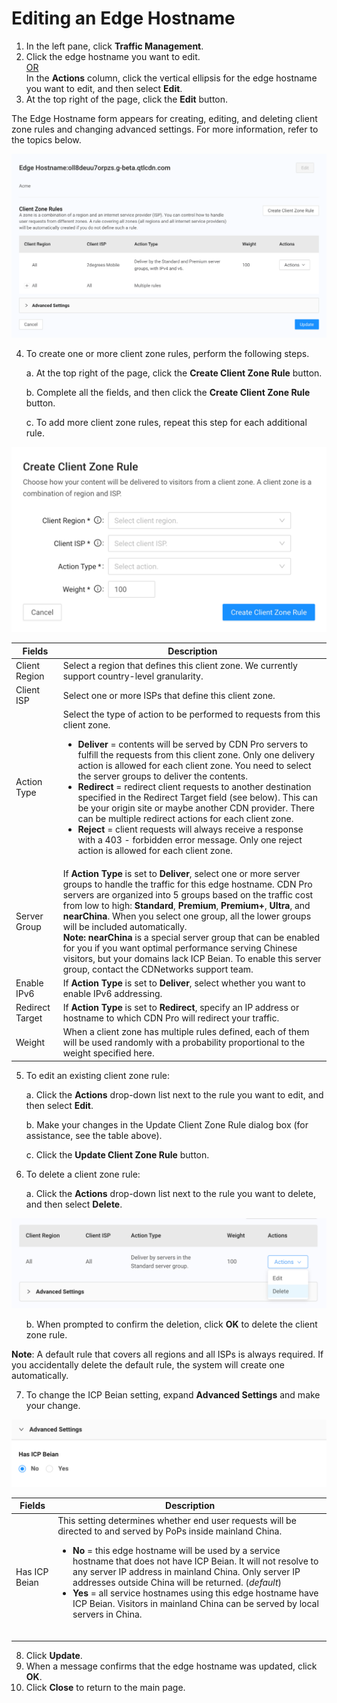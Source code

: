 # Editing an Edge Hostname

1. In the left pane, click **Traffic Management**.
2. Click the edge hostname you want to edit. 
    <br><U>OR </u></br>
  In the **Actions** column, click the vertical ellipsis for the edge hostname you want to edit, and then select **Edit**.
3. At the top right of the page, click the **Edit** button.

The Edge Hostname form appears for creating, editing, and deleting client zone rules and changing advanced settings. For more information, refer to the topics below.
<p align=center><img src="/docs/resources/images/traffic-management/traffic-management-edit-edge-hostname.png" alt="edit cname form"></p>

4. To create one or more client zone rules, perform the following steps.

<ul>a. At the top right of the page, click the <strong>Create Client Zone Rule</strong> button.</ul>
<ul>b. Complete all the fields, and then click the <strong>Create Client Zone Rule</strong> button.</ul>
<ul>c. To add more client zone rules, repeat this step for each additional rule.</ul>

<p align=center><img src="/docs/resources/images/traffic-management/create-client-zone-rule.png" alt="create client region rule"></p>

| **Fields**        | **Description**   |
| ----------------- | ----------------- |
| Client Region     | Select a region that defines this client zone. We currently support country-level granularity.|
| Client ISP        | Select one or more ISPs that define this client zone. |
| Action Type       | Select the type of action to be performed to requests from this client zone. <br><ul><li><strong>Deliver</strong> = contents will be served by CDN Pro servers to fulfill the requests from this client zone. Only one delivery action is allowed for each client zone. You need to select the server groups to deliver the contents. </li><li><strong>Redirect</strong> = redirect client requests to another destination specified in the Redirect Target field (see below). This can be your origin site or maybe another CDN provider. There can be multiple redirect actions for each client zone.</li><li><strong>Reject</strong> = client requests will always receive a response with a 403 - forbidden error message. Only one reject action is allowed for each client zone.</li></ul>  
| Server Group      | If <strong>Action Type</strong> is set to <strong>Deliver</strong>, select one or more server groups to handle the traffic for this edge hostname. CDN Pro servers are organized into 5 groups based on the traffic cost from low to high: <strong>Standard</strong>, <strong>Premium</strong>, <strong>Premium+</strong>, <strong>Ultra</strong>, and <strong>nearChina</strong>. When you select one group, all the lower groups will be included automatically. <br><strong>Note:</strong> <strong>nearChina</strong> is a special server group that can be enabled for you if you want optimal performance serving Chinese visitors, but your domains lack ICP Beian. To enable this server group, contact the CDNetworks support team.</br>| 
| Enable IPv6      | If <strong>Action Type</strong> is set to <strong>Deliver</strong>, select whether you want to enable IPv6 addressing.|
| Redirect Target   | If <strong>Action Type</strong> is set to <strong>Redirect</strong>, specify an IP address or hostname to which CDN Pro will redirect your traffic. |
| Weight | When a client zone has multiple rules defined, each of them will be used randomly with a probability proportional to the weight specified here. |

5. To edit an existing client zone rule:

<ul>a. Click the <strong>Actions</strong> drop-down list next to the rule you want to edit, and then select <strong>Edit</strong>.</ul>
<ul>b. Make your changes in the Update Client Zone Rule dialog box (for assistance, see the table above).</ul>
<ul>c. Click the <strong>Update Client Zone Rule</strong> button.</ul>

6. To delete a client zone rule:

<ul>a. Click the <strong>Actions</strong> drop-down list next to the rule you want to delete, and then select <strong>Delete</strong>.</ul>

<p align=center><img src="/docs/resources/images/traffic-management/edge-hostname-delete-zone-rule.png" alt="zone rule delete"></p>

<ul>b. When prompted to confirm the deletion, click <strong>OK</strong> to delete the client zone rule.</ul>

**Note**: A default rule that covers all regions and all ISPs is always required. If you accidentally delete the default rule, the system will create one automatically.

7. To change the ICP Beian setting, expand **Advanced Settings** and make your change.

<p align=center><img src="/docs/resources/images/traffic-management/edge-hostname-advanced-settings.png" alt="edge hostname advanced settings" width="700"></p>

| **Fields**      | **Description**                                              |
| --------------- | ------------------------------------------------------------ |
| Has ICP Beian   |   This setting determines whether end user requests will be directed to and served by PoPs inside mainland China. <br><ul><li><strong>No</strong> = this edge hostname will be used by a service hostname that does not have ICP Beian. It will not resolve to any server IP address in mainland China. Only server IP addresses outside China will be returned. (*default*) <li><strong>Yes</strong> = all service hostnames using this edge hostname have ICP Beian. Visitors in mainland China can be served by local servers in China.</li></br></ul>|  

8. Click **Update**.
9. When a message confirms that the edge hostname was updated, click **OK**.
10.  Click **Close** to return to the main page.


